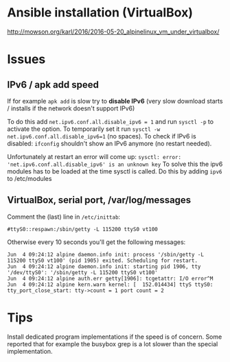 # Ansible installation (VirtualBox)
http://mowson.org/karl/2016/2016-05-20_alpinelinux_vm_under_virtualbox/

# Issues
## IPv6 / apk add speed
If for example ```apk add``` is slow try to **disable IPv6** (very slow download starts / installs if the network doesn't support IPv6)

To do this add ```net.ipv6.conf.all.disable_ipv6 = 1``` and run ```sysctl -p``` to activate the option.
To temporarily set it run ```sysctl -w net.ipv6.conf.all.disable_ipv6=1``` (no spaces).
To check if IPv6 is disabled: ```ifconfig``` shouldn't show an IPv6 anymore (no restart needed).

Unfortunately at restart an error will come up: ```sysctl: error: 'net.ipv6.conf.all.disable_ipv6' is an unknown key```
To solve this the ipv6 modules has to be loaded at the time sysctl is called. Do this by adding ```ipv6``` to /etc/modules

## VirtualBox, serial port, /var/log/messages
Comment the (last) line in ```/etc/inittab```:
```
#ttyS0::respawn:/sbin/getty -L 115200 ttyS0 vt100
```

Otherwise every 10 seconds you'll get the following messages:
```
Jun  4 09:24:12 alpine daemon.info init: process '/sbin/getty -L 115200 ttyS0 vt100' (pid 1905) exited. Scheduling for restart.
Jun  4 09:24:12 alpine daemon.info init: starting pid 1906, tty '/dev/ttyS0': '/sbin/getty -L 115200 ttyS0 vt100'
Jun  4 09:24:12 alpine auth.err getty[1906]: tcgetattr: I/O error^M
Jun  4 09:24:12 alpine kern.warn kernel: [  152.014434] ttyS ttyS0: tty_port_close_start: tty->count = 1 port count = 2
```

# Tips
Install dedicated program implementations if the speed is of concern. Some reported that for example the busybox grep is a lot slower than the special implementation.
